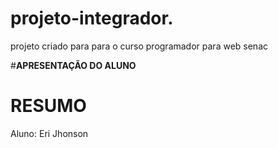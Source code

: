 # projeto-integrador.
projeto criado para para o curso programador para web senac

#__APRESENTAÇÃO DO ALUNO__


# __RESUMO__ 

Aluno: Eri Jhonson 
